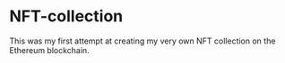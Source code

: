 # NFT-collection

This was my first attempt at creating my very own NFT collection on the Ethereum blockchain.
